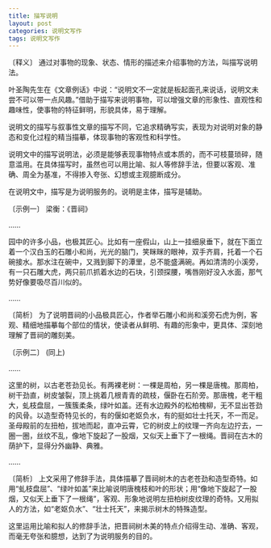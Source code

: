 ```yaml
---
title: 描写说明
layout: post
categories: 说明文写作
tags: 说明文写作
---
```


〔释义〕 通过对事物的现象、状态、情形的描述来介绍事物的方法，叫描写说明法。

叶圣陶先生在《文章例话》中说：“说明文不一定就是板起面孔来说话，说明文未尝不可以带一点风趣。”借助于描写来说明事物，可以增强文章的形象性、直观性和趣味性，使事物的特征鲜明，形貌具体，易于理解。

说明文的描写与叙事性文章的描写不同，它追求精确写实，表现为对说明对象的静态和变化过程的精当描摹，体现事物的客观性和科学性。

说明文中的描写说明法，必须是能够表现事物特点或本质的，而不可枝蔓琐碎，随意滥用。在具体描写时，虽然也可以用比喻、拟人等修辞手法，但要以客观、准确、周全为基准，不得掺入夸张、幻想或主观臆断成分。

在说明文中，描写是为说明服务的。说明是主体，描写是辅助。

〔示例一〕 梁衡：《晋祠》

……

园中的许多小品，也极其匠心。比如有一座假山，山上一挂细泉垂下，就在下面立着一个汉白玉的石雕小和尚，光光的脑门，笑眯眯的眼神，双手齐肩，托着一个石碗接水。那水注在碗中，又溅到脚下的潭里，总不能盛满碗。再如清清的小溪旁，有一只石雕大虎，两只前爪抓着水边的石块，引颈探腰，嘴唇刚好没入水面，那气势好像要吸尽百川似的。

……

〔简析〕 为了说明晋祠的小品极具匠心，作者举石雕小和尚和溪旁石虎为例，客观、精细地描摹每个部位的情状，使读者从鲜明、有趣的形象中，更具体、深刻地理解了晋祠的雕刻美。

〔示例二〕 (同上)

……

这里的树，以古老苍劲见长。有两裸老树：一棵是周柏，另一棵是唐槐。那周柏，树干劲直，树皮皱裂，顶上挑着几根青青的疏枝，偃卧在石阶旁。那唐槐，老干粗大，虬枝盘屈，一簇簇柔条，绿叶如盖。还有水边殿外的松柏槐柳，无不显出苍劲的风骨。以造型奇特见长的，有的偃如老妪负水，有的挺如壮士托天，不一而足。圣母殿前的左扭柏，拔地而起，直冲云霄，它的树皮上的纹理一齐向左边拧去，一圈一圈，丝纹不乱，像地下旋起了一股烟，又似天上垂下了一根绳。晋祠在古木的荫护下，显得分外幽静、典雅。

……

〔简析〕 上文采用了修辞手法，具体描摹了晋祠树木的古老苍劲和造型奇特。如用“虬枝盘屈”、“绿叶如盖”来比喻说明唐槐枝和叶的形状；用“像地下旋起了一股烟，又似天上垂下了一根绳”，客观、形象地说明左扭柏树皮纹理的奇特。又用拟人的方法，如“老妪负水”、“壮士托天”，来揭示树木的特殊造型。

这里运用比喻和拟人的修辞手法，把晋祠树木美的特点介绍得生动、准确、客观，而毫无夸张和臆想，达到了为说明服务的目的。 